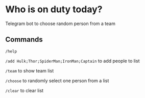 # Who is on duty today?
Telegram bot to choose random person from a team

## Commands

`/help`

`/add Hulk;Thor;SpiderMan;IronMan;Captain` to add people to list

`/team` to show team list

`/choose` to randomly select one person from a list

`/clear` to clear list
